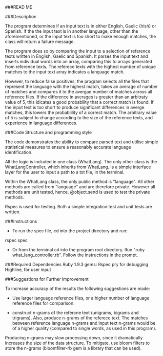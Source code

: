 ###READ ME

###Description

The program determines if an input text is in either English, Gaelic (Irish) or Spanish.  If the the input text is in another language, other than the aforementioned, or the input text is too short to make enough matches, the class will return a failure message.

The program does so by comparing the input to a selection of reference texts written in English, Gaelic and Spanish.  It parses the input text and inserts individual words into an array, comparing this to arrays generated from reference texts.  The referece texts with the highest number of unique matches to the input text array indicates a language match.  

However, to reduce false positives, the program selects all the files that represent the language with the highest match, takes an average of number of matches and compares it to the avergae number of matches across all reference files.  If the difference in averages is greater than an arbitraty value of 5, this idicates a good probability that a correct match is found.  If the input text is too short to produce significant differences in averge matches, this lowers the probablility of a correct match.  The arbitrary value of 5 is subject to change according to the size of the reference texts, and experience in language differences.

###Code Structure and programming style

The code demonstrates the ability to compare parsed text and utilise simple statistical measures to ensure a reasonably accurate language identification.

All the logic is included in one class (WhatLang).  The only other class is the WhatLangController, which inherits from WhatLang. Is a simple interface layer for the user to input a path to a txt file, in the terminal.

Within the WhatLang class, the only public method is "language".  All other methods are called from "language" and are therefore private.  However all methods are unit tested, hence, @object.send is used to test the private methods.

Rspec is used for testing.  Both a simple integration test and unit tests are written.

###Instructions

- To run the spec file, cd into the project directory and run:

rspec spec

- Or from the terminal cd into the program root directory. Run "ruby what_lang_controller.rb". Follow the instructions in the prompt.

###Required Dependencies
  Ruby 1.9.3
  gems:
	Rspec
	pry for debugging
	Highline, for user input

###Suggestions for Further Improvement

To increase accuracy of the results the following suggestions are made:

- Use larger language reference files, or a higher number of language reference files for comparison.

- construct n-grams of the refercne text (unigrams, bigrams and trigrams).  Also, produce n-grams of the referece text. The matches between reference language n-grams and input text n-grams would be of a higher quality (compared to single words, as used in this program).

Producing n-grams may slow processing down, since it dramatically increases the size of the data structure.  To mitigate, use bloom filters to store the n-grams (bloomfilter-rb gem is a library that can be used).